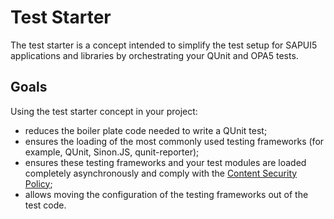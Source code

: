 # Test Starter

The test starter is a concept intended to simplify the test setup for SAPUI5 applications and libraries by orchestrating your QUnit and OPA5 tests.

## Goals

Using the test starter concept in your project:

-   reduces the boiler plate code needed to write a QUnit test;
-   ensures the loading of the most commonly used testing frameworks \(for example, QUnit, Sinon.JS, qunit-reporter\);
-   ensures these testing frameworks and your test modules are loaded completely asynchronously and comply with the [Content Security Policy](../05_Developing_Apps/content-security-policy-fe1a6db.md);
-   allows moving the configuration of the testing frameworks out of the test code.